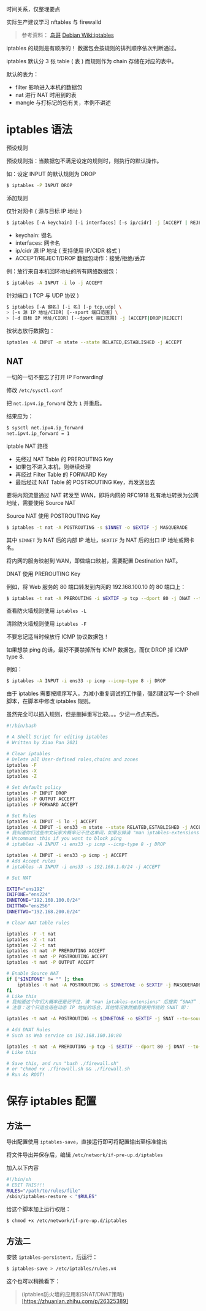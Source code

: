 时间关系，仅整理要点

实际生产建议学习 nftables 与 firewalld

> 参考资料：
> [鸟哥](https://linux.vbird.org/linux_server/centos6/0250simple_firewall.php#netfilter)
> [Debian Wiki:iptables](https://wiki.debian.org/iptables)

iptables 的规则是有顺序的！ 数据包会按规则的排列顺序依次判断通过。

iptables 默认分 3 张 table ( 表 ) 而规则作为 chain 存储在对应的表中。

默认的表为：

- filter 影响进入本机的数据包
- nat 进行 NAT 时用到的表
- mangle 与打标记的包有关，本例不讲述

# iptables 语法

预设规则

预设规则指：当数据包不满足设定的规则时，则执行的默认操作。

如：设定 INPUT 的默认规则为 DROP

```sh
$ iptables -P INPUT DROP
```

添加规则

仅针对网卡 ( 源与目标 IP 地址 )

```sh
$ iptables [-A keychain] [-i interfaces] [-s ip/cidr] -j [ACCEPT | REJECT | DROP]
```

- keychain: 键名
- interfaces: 网卡名
- ip/cidr 源 IP 地址 ( 支持使用 IP/CIDR 格式 )
- ACCEPT/REJECT/DROP  数据包动作：接受/拒绝/丢弃

例：放行来自本机回环地址的所有网络数据包：

```sh
$ iptables -A INPUT -i lo -j ACCEPT
```

针对端口 ( TCP 与 UDP 协议 )

```sh
$ iptables [-A 键名] [-i 名] [-p tcp,udp] \
> [-s 源 IP 地址/CIDR] [--sport 端口范围] \
> [-d 目标 IP 地址/CIDR] [--dport 端口范围] -j [ACCEPT|DROP|REJECT]
```

按状态放行数据包：

```sh
iptables -A INPUT -m state --state RELATED,ESTABLISHED -j ACCEPT
```

## NAT

一切的一切不要忘了打开 IP Forwarding!

修改 `/etc/sysctl.conf`

把 `net.ipv4.ip_forward` 改为 `1` 并重启。

结果应为：

```sh
$ sysctl net.ipv4.ip_forward
net.ipv4.ip_forward = 1
```

iptable NAT 路径

- 先经过 NAT Table 的 PREROUTING Key
- 如果包不进入本机，则继续处理
- 再经过 Filter Table 的 FORWARD Key
- 最后经过 NAT Table 的 POSTROUTING Key，再发送出去

要将内网流量通过 NAT 转发至 WAN，即将内网的 RFC1918 私有地址转换为公网地址，需要使用 Source NAT

Source NAT 使用 POSTROUTING Key

```sh
$ iptables -t nat -A POSTROUTING -s $INNET -o $EXTIF -j MASQUERADE
```

其中 `$INNET` 为 NAT 后的内部 IP 地址，`$EXTIF` 为 NAT 后的出口 IP 地址或网卡名。

将内网的服务映射到 WAN，即做端口映射，需要配置 Destination NAT。

DNAT 使用 PREROUTING Key

例如，将 Web 服务的 80 端口转发到内网的 192.168.100.10 的 80 端口上：

```sh
$ iptables -t nat -A PREROUTING -i $EXTIF -p tcp --dport 80 -j DNAT --to-destination 192.168.100.10:80
```

查看防火墙规则使用 `iptables -L`

清除防火墙规则使用 `iptables -F`

不要忘记适当时候放行 ICMP 协议数据包！

如果想禁 ping 的话，最好不要禁掉所有 ICMP 数据包，而仅 DROP 掉 ICMP type 8.

例如：

```sh
$ iptables -A INPUT -i ens33 -p icmp --icmp-type 8 -j DROP
```

由于 iptables 需要按顺序写入，为减小重复调试的工作量，强烈建议写一个 Shell 脚本，在脚本中修改 iptables 规则。

虽然完全可以插入规则，但是删掉重写比较。。。少记一点点东西。

```sh
#!/bin/bash

# A Shell Script for editing iptables
# Written by Xiao Pan 2021

# Clear iptables
# Delete all User-defined roles,chains and zones
iptables -F
iptables -X
iptables -Z

# Set default policy
iptables -P INPUT DROP
iptables -P OUTPUT ACCEPT
iptables -P FORWARD ACCEPT

# Set Rules
iptables -A INPUT -i lo -j ACCEPT
iptables -A INPUT -i ens33 -m state --state RELATED,ESTABLISHED -j ACCEPT
# 我知道你们这些中文玩家大概率记不住这单词，如果忘掉请 "man iptables-extensions"
# Uncommunt this if you want to block ping
# iptables -A INPUT -i ens33 -p icmp --icmp-type 8 -j DROP

iptables -A INPUT -i ens33 -p icmp -j ACCEPT
# Add Accept rules
# iptables -A INPUT -i ens33 -s 192.168.1.0/24 -j ACCEPT

# Set NAT

EXTIF="ens192"
INIFONE="ens224"
INNETONE="192.168.100.0/24"
INITTWO="ens256"
INNETTWO="192.168.200.0/24"

# Clear NAT table rules

iptables -F -t nat
iptables -X -t nat
iptables -Z -t nat
iptables -t nat -P PREROUTING ACCEPT
iptables -t nat -P POSTROUTING ACCEPT
iptables -t nat -P OUTPUT ACCEPT

# Enable Source NAT
if ["$INIFONE" != "" ]; then
    iptables -t nat -A POSTROUTING -s $INNETONE -o $EXTIF -j MASQUERADE
fi
# Like this
# 我知道这个你们大概率还是记不住，请 "man iptables-extensions" 后搜索 “SNAT” 全大写，或者搜索 “TARGET” 在 TARGET EXTENSIONS 中你们也会找得到的。
# 注意：这个只适合用在动态 IP 地址的场合，其他情况依然推荐使用传统的 SNAT 即：

iptables -t nat -A POSTROUTING -s $INNETONE -o $EXTIF -j SNAT --to-source 123.186.228.222

# Add DNAT Rules
# Such as Web service on 192.168.100.10:80

iptables -t nat -A PREROUTING -p tcp -i $EXTIF --dport 80 -j DNAT --to-destination 192.168.100.10:80
# Like this

# Save this, and run "bash ./firewall.sh"
# or "chmod +x ./firewall.sh && ./firewall.sh
# Run As ROOT!
```

# 保存 iptables 配置

## 方法一

导出配置使用 `iptables-save`，直接运行即可将配置输出至标准输出

将文件导出并保存后，编辑 `/etc/network/if-pre-up.d/iptables`

加入以下内容

```sh
#!/bin/sh
# EDIT THIS!!!
RULES="/path/to/rules/file"
/sbin/iptables-restore < "$RULES"
```

给这个脚本加上运行权限：

```sh
$ chmod +x /etc/network/if-pre-up.d/iptables
```
  
## 方法二

安装 `iptables-persistent`，后运行：

```sh
$ iptables-save > /etc/iptables/rules.v4
```


这个也可以稍微看下：

> (iptables防火墙的应用和SNAT/DNAT策略)[https://zhuanlan.zhihu.com/p/26325389]